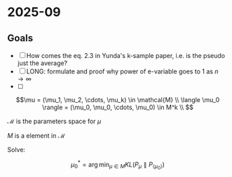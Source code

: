 # 2025-09

## Goals

* [ ] How comes the eq. 2.3 in Yunda's k-sample paper, i.e. is the pseudo just the average?
* [ ] LONG: formulate and proof why power of e-variable goes to 1 as $n \to \infty$
* [ ] 


```math
\mu = (\mu_1, \mu_2, \cdots, \mu_k) \in \mathcal{M} \\

\langle \mu_0 \rangle = (\mu_0, \mu_0, \cdots, \mu_0) \in M^k \\

```

$\mathcal{M}$ is the parameters space for $\mu$

$M$ is a element in $\mathcal{M}$

Solve:

```math
\mu^*_0 = \arg\min_{\mu \in M} KL(P_{\mu} \parallel P_{\langle \mu_0 \rangle})
```